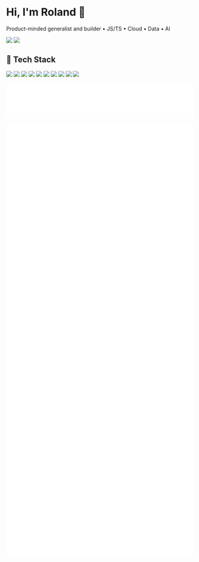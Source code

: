 <!-- Profile README: shows on your GitHub profile -->

<h1 align="left">Hi, I'm Roland 👋</h1>
<p align="left">
  Product-minded generalist and builder • JS/TS • Cloud • Data • AI
</p>

<p align="left">
  <a href="https://github.com/rolandnyamo"><img src="https://img.shields.io/badge/GitHub-Follow-181717?logo=github&labelColor=555" /></a>
  <a href="https://www.linkedin.com/in/rnyamoga/"><img src="https://img.shields.io/badge/LinkedIn-Connect-0A66C2?logo=linkedin&labelColor=555" /></a>
</p>

## 🧰 Tech Stack
<p>
  <img src="https://img.shields.io/badge/JavaScript-ES202x-F7DF1E?logo=javascript&labelColor=555" />
  <img src="https://img.shields.io/badge/TypeScript-4%2B-3178C6?logo=typescript&labelColor=555" />
  <img src="https://img.shields.io/badge/Node.js-LTS-339933?logo=node.js&labelColor=555" />
  <img src="https://img.shields.io/badge/React-18-61DAFB?logo=react&labelColor=555" />
  <img src="https://img.shields.io/badge/Next.js-14-000000?logo=nextdotjs&labelColor=555" />
  <img src="https://img.shields.io/badge/AWS-Builder-232F3E?logo=amazonaws&labelColor=555" />
  <img src="https://img.shields.io/badge/DynamoDB-SingleTable-4053D6?logo=amazondynamodb&labelColor=555" />
  <img src="https://img.shields.io/badge/OpenSearch-Search-005EB8?logo=opensearch&labelColor=555" />
  <img src="https://img.shields.io/badge/Serverless-Lambda-FCC624?logo=awslambda&labelColor=555" />
  <img src="https://img.shields.io/badge/CI%2FCD-GitHub%20Actions-2088FF?logo=githubactions&labelColor=555" />
</p>
<p align="left">
    <a href="https://github.com/rolandnyamo">
    <img align="center" src="./header.svg" />
    </a>
</p>
<p align="left">
    <a href="https://github.com/rolandnyamo">
        <img align="center" src="./issue_pr_lang.svg" />
    </a>
    <a href="https://github.com/rolandnyamo">
    <img align="center" src="./gh-habits.svg" />
    </a>
    <a href="https://github.com/rolandnyamo">
    <img align="center" src="./activity_community.svg" />
    </a>
    <a href="https://github.com/rolandnyamo">
    <img align="center" src="./calendar.svg" />
    </a>
    <a href="https://github.com/rolandnyamo">
    <img align="center" src="./lines-of-code.svg" />
    </a>
    <!-- <a href="https://github.com/rolandnyamo">
    <img align="center" src="./repositories.svg" />
    </a> -->
    <!-- <a href="https://github.com/rolandnyamo">
        <img align="center" src="./achievements.svg" />
    </a> -->
</p>

